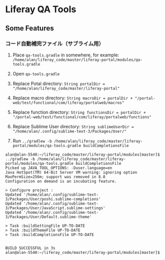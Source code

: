 # Liferay QA Tools

## Some Features

### コード自動補完ファイル（サブライム用）

1. Place `qa-tools.gradle` in somewhere, for example: `/home/alan/liferay_code/master/liferay-portal/modules/qa-tools.gradle`

2. Open `qa-tools.gradle`

3. Replace Potal directory: `String portalDir = "/home/alan/liferay_code/master/liferay-portal"`

4. Replace macro directory: `String macroDir = portalDir + "/portal-web/test/functional/com/liferay/portalweb/macros"`

5. Replace function directory: `String functionsDir = portalDir + "/portal-web/test/functional/com/liferay/portalweb/functions"`

6. Replace Sublime User directory: `String sublimeUserDir = "/home/alan/.config/sublime-text-3/Packages/User/"`

7. Run `../gradlew -b /home/alan/liferay_code/master/liferay-portal/modules/qa-tools.gradle buildCompletionsFile`

```
alan@alan-5540:~/liferay_code/master/liferay-portal/modules[master]$ ../gradlew -b /home/alan/liferay_code/master/liferay-portal/modules/qa-tools.gradle buildCompletionsFile
Picked up JAVA_TOOL_OPTIONS: -Duser.language=en
Java HotSpot(TM) 64-Bit Server VM warning: ignoring option MaxPermSize=256m; support was removed in 8.0
Configuration on demand is an incubating feature.

> Configure project :
Updated '/home/alan/.config/sublime-text-3/Packages/User/poshi.sublime-completions'
Updated '/home/alan/.config/sublime-text-3/Packages/User/JavaScript.sublime-settings'
Updated '/home/alan/.config/sublime-text-3/Packages/User/Default.sublime-theme'

> Task :buildSettingFile UP-TO-DATE
> Task :buildThemeFile UP-TO-DATE
> Task :buildCompletionsFile UP-TO-DATE


BUILD SUCCESSFUL in 3s
alan@alan-5540:~/liferay_code/master/liferay-portal/modules[master]$ 
```